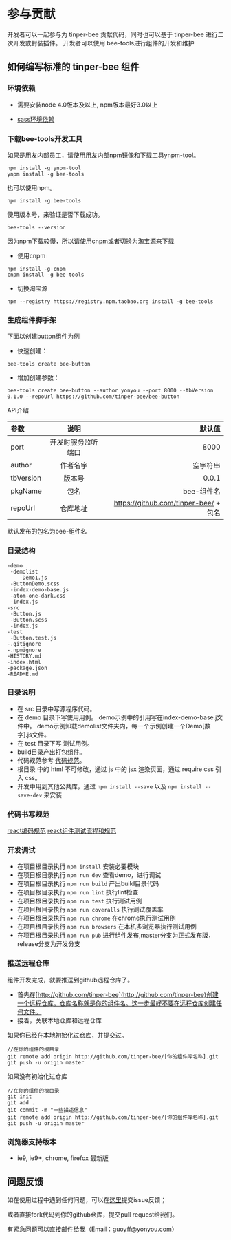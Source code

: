 # 参与贡献

开发者可以一起参与为 tinper-bee 贡献代码，同时也可以基于 tinper-bee 进行二次开发或封装插件。 开发者可以使用 bee-tools进行组件的开发和维护


## 如何编写标准的 tinper-bee 组件


### 环境依赖

- 需要安装node 4.0版本及以上, npm版本最好3.0以上

- [sass环境依赖](https://github.com/tinper-bee/react-components-docs/blob/master/sass%E7%8E%AF%E5%A2%83%E4%BE%9D%E8%B5%96%E8%A7%A3%E5%86%B3.md)


### 下载bee-tools开发工具

如果是用友内部员工，请使用用友内部npm镜像和下载工具ynpm-tool。

```
npm install -g ynpm-tool
ynpm install -g bee-tools 
```

也可以使用npm。

```
npm install -g bee-tools
```
使用版本号，来验证是否下载成功。
```
bee-tools --version
```
因为npm下载较慢，所以请使用cnpm或者切换为淘宝源来下载

- 使用cnpm

```
npm install -g cnpm
cnpm install -g bee-tools
```
- 切换淘宝源

```
npm --registry https://registry.npm.taobao.org install -g bee-tools
```



### 生成组件脚手架

下面以创建button组件为例

- 快速创建：

```
bee-tools create bee-button
```

- 增加创建参数：

```
bee-tools create bee-button --author yonyou --port 8000 --tbVersion 0.1.0 --repoUrl https://github.com/tinper-bee/bee-button
```

API介绍

| 参数        | 说明         | 默认值  |
|:------------ |:-------------:| -----:|
| port      | 开发时服务监听端口 | 8000 |
| author      | 作者名字      |   空字符串 |
| tbVersion | 版本号     |    0.0.1 |
| pkgName | 包名      |    bee-组件名 |
| repoUrl | 仓库地址      |    https://github.com/tinper-bee/ + 包名|

默认发布的包名为bee-组件名




### 目录结构

```
-demo
 -demolist
    -Demo1.js
 -ButtonDemo.scss
 -index-demo-base.js
 -atom-one-dark.css
 -index.js
-src
 -Button.js
 -Button.scss
 -index.js
-test
 -Button.test.js
-.gitignore
-.npmignore
-HISTORY.md
-index.html
-package.json
-README.md
```


### 目录说明

- 在 src 目录中写源程序代码。
- 在 demo 目录下写使用用例。
demo示例中的引用写在index-demo-base.j文件中。
demo示例卸载demolist文件夹内，每一个示例创建一个Demo[数字].js文件。
- 在 test 目录下写 测试用例。
- build目录产出打包组件。
- 代码规范参考 [代码规范](https://github.com/tinper-bee/react-components-docs/blob/master/react%E7%BC%96%E7%A0%81%E8%A7%84%E8%8C%83.md)。
- 根目录 中的 html 不可修改，通过 js 中的 jsx 渲染页面，通过 require css 引入 css。
- 开发中用到其他公共库，通过 `npm install --save` 以及 `npm install --save-dev` 来安装



### 代码书写规范

[react编码规范](https://github.com/tinper-bee/react-components-docs/blob/master/react%E7%BC%96%E7%A0%81%E8%A7%84%E8%8C%83.md)
[react组件测试流程和规范](https://github.com/tinper-bee/react-components-docs/blob/master/react%E7%BB%84%E4%BB%B6%E6%B5%8B%E8%AF%95%E6%B5%81%E7%A8%8B%E5%92%8C%E8%A7%84%E8%8C%83.md)



### 开发调试

- 在项目根目录执行 `npm install` 安装必要模块
- 在项目根目录执行 `npm run dev` 查看demo，进行调试
- 在项目根目录执行 `npm run build` 产出build目录代码
- 在项目根目录执行 `npm run lint` 执行lint检查
- 在项目根目录执行 `npm run test` 执行测试用例
- 在项目根目录执行 `npm run coveralls` 执行测试覆盖率
- 在项目根目录执行 `npm run chrome` 在chrome执行测试用例
- 在项目根目录执行 `npm run browsers` 在本机多浏览器执行测试用例
- 在项目根目录执行 `npm run pub` 进行组件发布,master分支为正式发布版，release分支为开发分支



### 推送远程仓库

组件开发完成，就要推送到github远程仓库了。

- 首先在[http://github.com/tinper-bee](http://github.com/tinper-bee)创建一个远程仓库，仓库名称就是你的组件名。这一步最好不要在远程仓库创建任何文件。
- 接着，关联本地仓库和远程仓库

如果你已经在本地初始化过仓库，并提交过。

```
//在你的组件的根目录
git remote add origin http://github.com/tinper-bee/[你的组件库名称].git
git push -u origin master

```

如果没有初始化过仓库

```
//在你的组件的根目录
git init
git add .
git commit -m "一些描述信息"
git remote add origin http://github.com/tinper-bee/[你的组件库名称].git
git push -u origin master
```



### 浏览器支持版本

- ie9, ie9+, chrome, firefox 最新版



## 问题反馈

如在使用过程中遇到任何问题，可以在[这里](https://github.com/iuap-design/tinper-bee/issues)提交issue反馈；

或者直接fork代码到你的github仓库，提交pull request给我们。

有紧急问题可以直接邮件给我（Email：guoyff@yonyou.com）